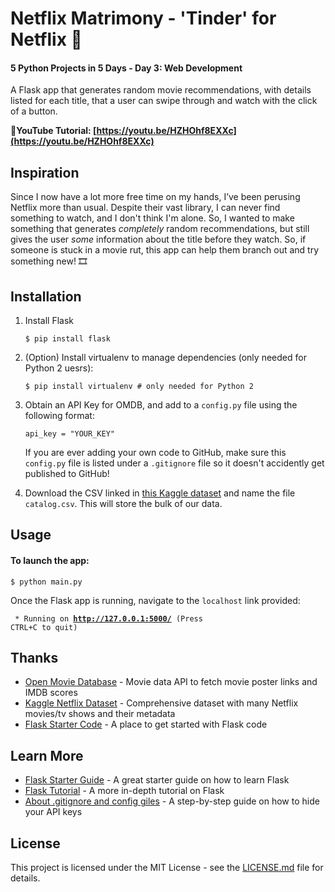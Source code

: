 # Netflix Matrimony - 'Tinder' for Netflix 🍿
#### 5 Python Projects in 5 Days - Day 3: Web Development

A Flask app that generates random movie recommendations, with details listed for each title, that a user can swipe through and watch with the click of a button.


**📸YouTube Tutorial: [https://youtu.be/HZHOhf8EXXc](https://youtu.be/HZHOhf8EXXc)**

## Inspiration
Since I now have a lot more free time on my hands, I’ve been perusing Netflix more than usual. Despite their vast library, I can never find something to watch, and I don't think I'm alone. So, I wanted to make something that generates *completely* random recommendations, but still gives the user *some* information about the title before they watch. So, if someone is stuck in a movie rut, this app can help them branch out and try something new! 🎞

## Installation
1. Install Flask

    ```$ pip install flask```
2. (Option) Install virtualenv to manage dependencies (only needed for Python 2 uesrs):

    ```$ pip install virtualenv # only needed for Python 2```

3. Obtain an API Key for OMDB, and add to a `config.py` file using the following format:

    ```
    api_key = "YOUR_KEY"
    ```
    If you are ever adding your own code to GitHub, make sure this `config.py` file is listed under a `.gitignore` file so it doesn't accidently get published to GitHub!

4. Download the CSV linked in [this Kaggle dataset](https://www.kaggle.com/shivamb/netflix-shows) and name the file `catalog.csv`. This will store the bulk of our data.


## Usage
#### To launch the app:
    $ python main.py

Once the Flask app is running, navigate to the `localhost` link provided:

<code> * Running on <b>http://127.0.0.1:5000/</b> (Press CTRL+C to quit)</code>


## Thanks

* [Open Movie Database](http://www.omdbapi.com/) - Movie data API to fetch movie poster links and IMDB scores
* [Kaggle Netflix Dataset](https://www.kaggle.com/shivamb/netflix-shows) - Comprehensive dataset with many Netflix movies/tv shows and their metadata
* [Flask Starter Code](https://github.com/salvillalon45/SPGISummer2018-FlaskTutorial) - A place to get started with Flask code

## Learn More

* [Flask Starter Guide](https://www.freecodecamp.org/news/how-to-build-a-web-application-using-flask-and-deploy-it-to-the-cloud-3551c985e492/) - A great starter guide on how to learn Flask
* [Flask Tutorial](https://blog.miguelgrinberg.com/post/the-flask-mega-tutorial-part-i-hello-world) - A more in-depth tutorial on Flask
* [About .gitignore and config giles](https://medium.com/black-tech-diva/hide-your-api-keys-7635e181a06c) - A step-by-step guide on how to hide your API keys

## License

This project is licensed under the MIT License - see the [LICENSE.md](https://github.com/harshibar/5-python-projects/blob/master/LICENSE) file for details.
